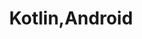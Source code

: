 ---
title: "Kotlin,Android"
layout: category
permalink: /categories/kotlin,android/
author_profile: true
taxonomy: Kotlin,Android
sidebar:
    nav: "categories"
---